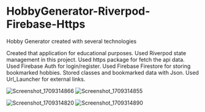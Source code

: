 # HobbyGenerator-Riverpod-Firebase-Https
 Hobby Generator created with several technologies

 Created that application for educational purposes.
 Used Riverpod state management in this project.
 Used https package for fetch the api data.
 Used Firebase Auth for login/register.
 Used Firebase Firestore for storing bookmarked hobbies.
 Stored classes and bookmarked data with Json.
 Used Url_Launcher for external links.
 
 ![Screenshot_1709314866](https://github.com/yasinatagun/HobbyGenerator-Riverpod-Firebase-Https/assets/4943407/215d5a1a-1620-4329-a29a-1dab7d11e00a)
![Screenshot_1709314855](https://github.com/yasinatagun/HobbyGenerator-Riverpod-Firebase-Https/assets/4943407/573210b2-a1aa-4746-a327-de0d0f8a6522)

![Screenshot_1709314820](https://github.com/yasinatagun/HobbyGenerator-Riverpod-Firebase-Https/assets/4943407/5ff2c50b-d1e0-4d6a-a334-ef71931daa25)
![Screenshot_1709314890](https://github.com/yasinatagun/HobbyGenerator-Riverpod-Firebase-Https/assets/4943407/5f86179f-663c-4c18-8fd6-fb44aa1f7c5a)
